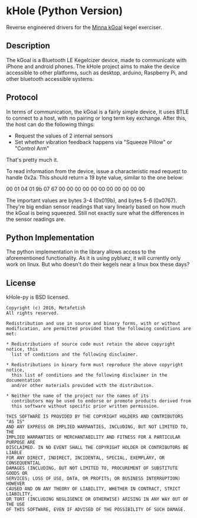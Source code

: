 # kHole (Python Version)

Reverse engineered drivers for the
[Minna kGoal](http://www.minnalife.com/products/kgoal) kegel
exerciser.

## Description

The kGoal is a Bluetooth LE Kegelcizer device, made to communicate
with iPhone and android phones. The kHole project aims to make the
device accessible to other platforms, such as desktop, arduino,
Raspberry Pi, and other bluetooth accessible systems.

## Protocol

In terms of communication, the kGoal is a fairly simple device, It
uses BTLE to connect to a host, with no pairing or long term key
exchange. After this, the host can do the following things:

- Request the values of 2 internal sensors
- Set whether vibration feedback happens via "Squeeze Pillow" or
  "Control Arm"
  
That's pretty much it.

To read information from the device, issue a characteristic read
request to handle 0x2a. This should return a 19 byte value, similar to
the one below:

00 01 04 01 9b 07 67 00 00 00 00 00 00 00 00 00 00 00

The important values are bytes 3-4 (0x019b), and bytes 5-6 (0x0767).
They're big endian sensor readings that vary linearly based on how
much the kGoal is being squeezed. Still not exactly sure what the
differences in the sensor readings are.

## Python Implementation

The python implementation in the library allows access to the
aforementioned functionality. As it is using pybluez, it will
currently only work on linux. But who doesn't do their kegels near a
linux box these days?

## License

kHole-py is BSD licensed.

    Copyright (c) 2016, Metafetish
    All rights reserved.
    
    Redistribution and use in source and binary forms, with or without
    modification, are permitted provided that the following conditions are met:
    
    * Redistributions of source code must retain the above copyright notice, this
      list of conditions and the following disclaimer.
    
    * Redistributions in binary form must reproduce the above copyright notice,
      this list of conditions and the following disclaimer in the documentation
      and/or other materials provided with the distribution.
    
    * Neither the name of the project nor the names of its
      contributors may be used to endorse or promote products derived from
      this software without specific prior written permission.
    
    THIS SOFTWARE IS PROVIDED BY THE COPYRIGHT HOLDERS AND CONTRIBUTORS "AS IS"
    AND ANY EXPRESS OR IMPLIED WARRANTIES, INCLUDING, BUT NOT LIMITED TO, THE
    IMPLIED WARRANTIES OF MERCHANTABILITY AND FITNESS FOR A PARTICULAR PURPOSE ARE
    DISCLAIMED. IN NO EVENT SHALL THE COPYRIGHT HOLDER OR CONTRIBUTORS BE LIABLE
    FOR ANY DIRECT, INDIRECT, INCIDENTAL, SPECIAL, EXEMPLARY, OR CONSEQUENTIAL
    DAMAGES (INCLUDING, BUT NOT LIMITED TO, PROCUREMENT OF SUBSTITUTE GOODS OR
    SERVICES; LOSS OF USE, DATA, OR PROFITS; OR BUSINESS INTERRUPTION) HOWEVER
    CAUSED AND ON ANY THEORY OF LIABILITY, WHETHER IN CONTRACT, STRICT LIABILITY,
    OR TORT (INCLUDING NEGLIGENCE OR OTHERWISE) ARISING IN ANY WAY OUT OF THE USE
    OF THIS SOFTWARE, EVEN IF ADVISED OF THE POSSIBILITY OF SUCH DAMAGE.
